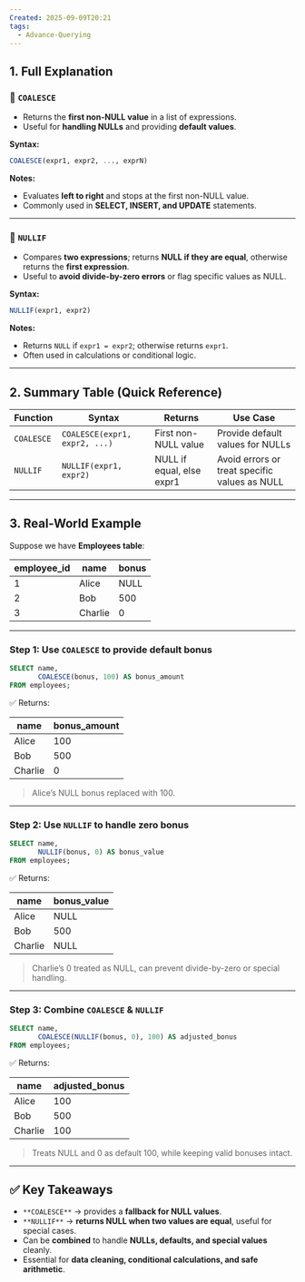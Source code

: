 ```yaml
---
Created: 2025-09-09T20:21
tags:
  - Advance-Querying
---
```

## 1. Full Explanation

### 🔹 `COALESCE`

- Returns the **first non-NULL value** in a list of expressions.
- Useful for **handling NULLs** and providing **default values**.

**Syntax:**

```SQL
COALESCE(expr1, expr2, ..., exprN)

```

**Notes:**

- Evaluates **left to right** and stops at the first non-NULL value.
- Commonly used in **SELECT, INSERT, and UPDATE** statements.

---

### 🔹 `NULLIF`

- Compares **two expressions**; returns **NULL if they are equal**, otherwise returns the **first expression**.
- Useful to **avoid divide-by-zero errors** or flag specific values as NULL.

**Syntax:**

```SQL
NULLIF(expr1, expr2)

```

**Notes:**

- Returns `NULL` if `expr1 = expr2`; otherwise returns `expr1`.
- Often used in calculations or conditional logic.

---

## 2. Summary Table (Quick Reference)

|Function|Syntax|Returns|Use Case|
|---|---|---|---|
|`COALESCE`|`COALESCE(expr1, expr2, ...)`|First non-NULL value|Provide default values for NULLs|
|`NULLIF`|`NULLIF(expr1, expr2)`|NULL if equal, else expr1|Avoid errors or treat specific values as NULL|

---

## 3. Real-World Example

Suppose we have **Employees table**:

|employee_id|name|bonus|
|---|---|---|
|1|Alice|NULL|
|2|Bob|500|
|3|Charlie|0|

---

### Step 1: Use `COALESCE` to provide default bonus

```SQL
SELECT name,
       COALESCE(bonus, 100) AS bonus_amount
FROM employees;

```

✅ Returns:

|name|bonus_amount|
|---|---|
|Alice|100|
|Bob|500|
|Charlie|0|

> Alice’s NULL bonus replaced with 100.

---

### Step 2: Use `NULLIF` to handle zero bonus

```SQL
SELECT name,
       NULLIF(bonus, 0) AS bonus_value
FROM employees;

```

✅ Returns:

|name|bonus_value|
|---|---|
|Alice|NULL|
|Bob|500|
|Charlie|NULL|

> Charlie’s 0 treated as NULL, can prevent divide-by-zero or special handling.

---

### Step 3: Combine `COALESCE` & `NULLIF`

```SQL
SELECT name,
       COALESCE(NULLIF(bonus, 0), 100) AS adjusted_bonus
FROM employees;

```

✅ Returns:

|name|adjusted_bonus|
|---|---|
|Alice|100|
|Bob|500|
|Charlie|100|

> Treats NULL and 0 as default 100, while keeping valid bonuses intact.

---

## ✅ Key Takeaways

- `**COALESCE**` → provides a **fallback for NULL values**.
- `**NULLIF**` → **returns NULL when two values are equal**, useful for special cases.
- Can be **combined** to handle **NULLs, defaults, and special values** cleanly.
- Essential for **data cleaning, conditional calculations, and safe arithmetic**.